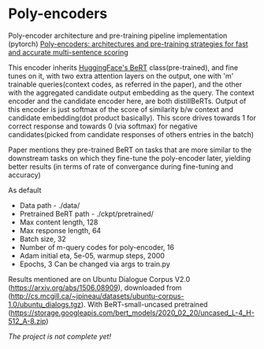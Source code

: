 # Poly-encoders
Poly-encoder architecture and pre-training pipeline implementation (pytorch) [Poly-encoders: architectures and pre-training
strategies for fast and accurate multi-sentence scoring](https://arxiv.org/pdf/1905.01969.pdf)

This encoder inherits [HuggingFace's BeRT](https://huggingface.co/transformers/model_doc/bert.html) class(pre-trained), and fine tunes on it, with two extra attention layers on the output, one with 'm' trainable queries(context codes, as referred in  the paper), and the other with the aggregated candidate output embedding as the query. The context encoder and the candidate encoder here, are both distillBeRTs. Output of this encoder is just softmax of the score of similarity b/w context and candidate embedding(dot product basically). This score drives towards 1 for correct response and towards 0 (via softmax) for negative candidates(picked from candidate responses of others entries in the batch)

Paper mentions they pre-trained BeRT on tasks that are more similar to the downstream tasks on which they fine-tune the poly-encoder later, yielding better results (in terms of rate of convergance during fine-tuning and accuracy)

As default
- Data path - ./data/
- Pretrained BeRT path - ./ckpt/pretrained/
- Max content length, 128
- Max response length, 64
- Batch size, 32
- Number of m-query codes for poly-encoder, 16
- Adam initial eta, 5e-05, warmup steps, 2000
- Epochs, 3
Can be changed via args to train.py

Results mentioned are on Ubuntu Dialogue Corpus V2.0 (https://arxiv.org/abs/1506.08909), downloaded from (http://cs.mcgill.ca/~jpineau/datasets/ubuntu-corpus-1.0/ubuntu_dialogs.tgz). With BeRT-small-uncased pretrained (https://storage.googleapis.com/bert_models/2020_02_20/uncased_L-4_H-512_A-8.zip)


*The project is not complete yet!*
